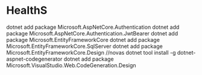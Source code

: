 # HealthS
dotnet add package Microsoft.AspNetCore.Authentication
dotnet add package Microsoft.AspNetCore.Authentication.JwtBearer
dotnet add package Microsoft.EntityFrameworkCore
dotnet add package Microsoft.EntityFrameworkCore.SqlServer
dotnet add package Microsoft.EntityFrameworkCore.Design
//novas
dotnet tool install -g dotnet-aspnet-codegenerator
dotnet add package Microsoft.VisualStudio.Web.CodeGeneration.Design

